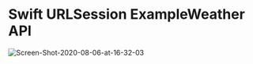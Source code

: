 # Swift URLSession ExampleWeather API

<img src="https://i.ibb.co/8MzTM4c/Screen-Shot-2020-08-06-at-16-32-03.png" alt="Screen-Shot-2020-08-06-at-16-32-03" border="0">
